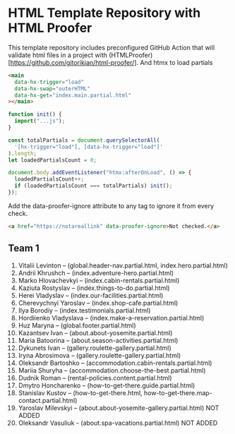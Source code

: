 # HTML Template Repository with HTML Proofer

This template repository includes preconfigured GitHub Action that will validate html files in a project with (HTMLProofer)[https://github.com/gjtorikian/html-proofer/].
And htmx to load partials

```html
<main
  data-hx-trigger="load"
  data-hx-swap="outerHTML"
  data-hx-get="index.main.partial.html"
></main>
```

```js
function init() {
  import("...js");
}

const totalPartials = document.querySelectorAll(
  '[hx-trigger="load"], [data-hx-trigger="load"]'
).length;
let loadedPartialsCount = 0;

document.body.addEventListener("htmx:afterOnLoad", () => {
  loadedPartialsCount++;
  if (loadedPartialsCount === totalPartials) init();
});
```

Add the data-proofer-ignore attribute to any tag to ignore it from every check.

```html
<a href="https://notareallink" data-proofer-ignore>Not checked.</a>
```

## Team 1

1. Vitalii Levinton – (global.header-nav.partial.html, index.hero.partial.html)  
2. Andrii Khrushch – (index.adventure-hero.partial.html)  
3. Marko Hlovachevkyi – (index.cabin-rentals.partial.html)  
4. Kaziuta Rostyslav – (index.things-to-do.partial.html)  
5. Herei Vladyslav – (index.our-facilities.partial.html)  
6. Cherevychnyi Yaroslav – (index.shop-cafe.partial.html)  
7. Ilya Borodiy – (index.testimonials.partial.html)  
8. Hordiienko Vladyslava – (index.make-a-reservation.partial.html)  
9. Huz Maryna – (global.footer.partial.html)  
10. Kazantsev Ivan – (about.about-yosemite.partial.html)  
11. Maria Batoorina – (about.season-activities.partial.html)  
12. Dykunets Ivan – (gallery.roulette-gallery.partial.html)  
13. Iryna Abrosimova – (gallery.roulette-gallery.partial.html)  
14. Oleksandr Bartoshko – (accommodation.cabin-rentals.partial.html) 
15. Mariia Shuryha – (accommodation.choose-the-best.partial.html)  
16. Dudnik Roman – (rental-policies.content.partial.html)  
17. Dmytro Honcharenko – (how-to-get-there.guide.partial.html)  
18. Stanislav Kustov – (how-to-get-there.html, how-to-get-there.map-contact.partial.html)  
19. Yaroslav Milevskyi – (about.about-yosemite-gallery.partial.html) NOT ADDED  
20. Oleksandr Vasuliuk - (about.spa-vacations.partial.html) NOT ADDED